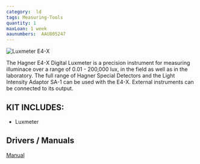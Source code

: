 ```yaml
---
category:  ld
tags: Measuring-Tools
quantity: 1
maxLoan: 1 week
aaunumbers:  AAU805247
---
```

![Luxmeter E4-X](https://www.hagner.se/media/products/productImages/E4-X-E4-X_gPAzeAq.png)

The Hagner E4-X Digital Luxmeter is a precision instrument for measuring illuminace over a range of 0.01 - 200,000 lux, in the field as well as in the laboratory. The full range of Hagner Special Detectors and the Light Intensity Adaptor SA-1 can be used with the E4-X. External instruments can be connected to its output.
## KIT INCLUDES:
-  Luxmeter

## Drivers / Manuals
[Manual](https://www.hagner.se/products/detail/3/)



